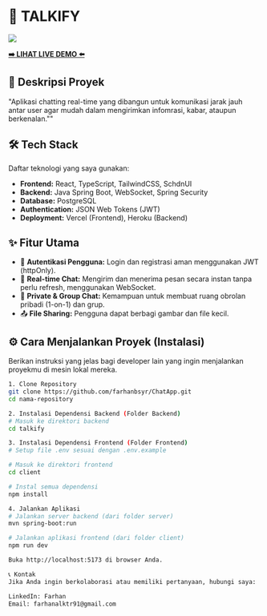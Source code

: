 # 🚀 TALKIFY

[![](https://img.shields.io/badge/STATUS-SELESAI-brightgreen)]()

**[➡️ LIHAT LIVE DEMO ⬅️](https://drive.google.com/file/d/1j8eR78hD77mgVgRRykAOQwp0yb_i1xv-/view?usp=sharing)**

## 📝 Deskripsi Proyek

"Aplikasi chatting real-time yang dibangun untuk komunikasi jarak jauh antar user agar mudah dalam mengirimkan infomrasi, kabar, ataupun berkenalan.""

## 🛠️ Tech Stack

Daftar teknologi yang saya gunakan:

- **Frontend:** React, TypeScript, TailwindCSS, SchdnUI
- **Backend:** Java Spring Boot, WebSocket, Spring Security
- **Database:** PostgreSQL
- **Authentication:** JSON Web Tokens (JWT)
- **Deployment:** Vercel (Frontend), Heroku (Backend)

## ✨ Fitur Utama

- 🔐 **Autentikasi Pengguna:** Login dan registrasi aman menggunakan JWT (httpOnly).
- 💬 **Real-time Chat:** Mengirim dan menerima pesan secara instan tanpa perlu refresh, menggunakan WebSocket.
- 👥 **Private & Group Chat:** Kemampuan untuk membuat ruang obrolan pribadi (1-on-1) dan grup.
- 📤 **File Sharing:** Pengguna dapat berbagi gambar dan file kecil.

## ⚙️ Cara Menjalankan Proyek (Instalasi)

Berikan instruksi yang jelas bagi developer lain yang ingin menjalankan proyekmu di mesin lokal mereka.

```bash
1. Clone Repository
git clone https://github.com/farhanbsyr/ChatApp.git
cd nama-repository

2. Instalasi Dependensi Backend (Folder Backend)
# Masuk ke direktori backend
cd talkify

3. Instalasi Dependensi Frontend (Folder Frontend)
# Setup file .env sesuai dengan .env.example

# Masuk ke direktori frontend
cd client

# Instal semua dependensi
npm install

4. Jalankan Aplikasi
# Jalankan server backend (dari folder server)
mvn spring-boot:run

# Jalankan aplikasi frontend (dari folder client)
npm run dev

Buka http://localhost:5173 di browser Anda.

📞 Kontak
Jika Anda ingin berkolaborasi atau memiliki pertanyaan, hubungi saya:

LinkedIn: Farhan
Email: farhanalktr91@gmail.com

```
